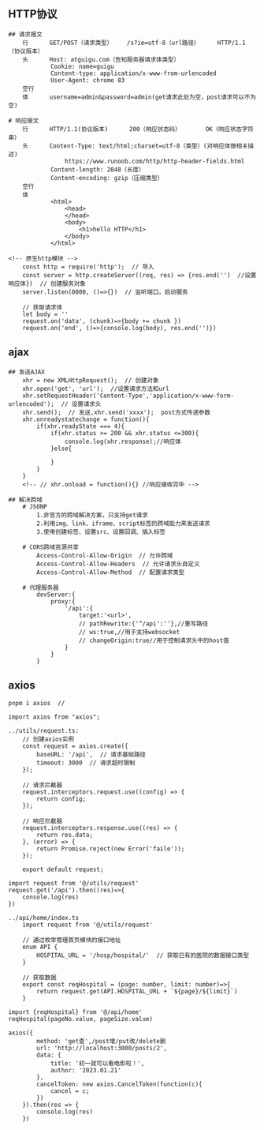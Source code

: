 ## HTTP协议
    ## 请求报文
        行      GET/POST（请求类型）    /s?ie=utf-8（url路径）     HTTP/1.1（协议版本）
        头      Host: atguigu.com（告知服务器请求体类型）
                Cookie: name=guigu
                Content-type: application/x-www-from-urlencoded
                User-Agent: chrome 83
        空行
        体      username=admin&password=admin(get请求此处为空，post请求可以不为空)

    # 响应报文
        行      HTTP/1.1(协议版本)      200（响应状态码）       OK（响应状态字符串）
        头      Content-Type: text/html;charset=utf-8（类型）(对响应体做相关描述) 
                    https://www.runoob.com/http/http-header-fields.html
                Content-length: 2048（长度）
                Content-encoding: gzip（压缩类型）
        空行
        体      
                <html>
                    <head>
                    </head>
                    <body>
                        <h1>hello HTTP</h1>
                    </body>
                </html>

    <!-- 原生http模块 -->
        const http = require('http');  // 导入
        const server = http.createServer((req, res) => {res.end('')  //设置响应体})  // 创建服务对象
        server.listen(8000, ()=>{})  // 监听端口，启动服务

        // 获取请求体
        let body = ''
        request.on('data', (chunk)=>{body += chunk })  
        request.on('end', ()=>{console.log(body), res.end('')})

## ajax
    ## 发送AJAX
        xhr = new XMLHttpRequest();  // 创建对象
        xhr.open('get', 'url');  //设置请求方法和url
        xhr.setRequestHeader('Content-Type','application/x-www-form-urlencoded');  // 设置请求头
        xhr.send();  // 发送,xhr.send('xxxx');  post方式传递参数
        xhr.onreadystatechange = function(){
            if(xhr.readyState === 4){
                if(xhr.status >= 200 && xhr.status <=300){
                    console.log(xhr.response);//响应体
                }else{

                }
            }
        }
        <!-- // xhr.onload = function(){} //响应接收完毕 -->

    ## 解决跨域
        # JSONP
            1.非官方的跨域解决方案，只支持get请求
            2.利用img、link、iframe、script标签的跨域能力来发送请求
            3.使用创建标签、设置src、设置回调、插入标签

        # CORS跨域资源共享
            Access-Control-Allow-Origin  // 允许跨域
            Access-Control-Allow-Headers  // 允许请求头自定义
            Access-Control-Allow-Method  // 配置请求类型

        # 代理服务器
            devServer:{
                proxy:{
                    '/api':{
                        target:'<url>',
                        // pathRewrite:{'^/api':''},//重写路径
                        // ws:true,//用于支持websocket
                        // changeOrigin:true//用于控制请求头中的host值
                    }
                }
            }

## axios
    pnpm i axios  // 

<!-- 二次封装axios -->
    import axios from "axios";

    ../utils/request.ts:
        // 创建axios实例
        const request = axios.create({
            baseURL: '/api',  // 请求基础路径
            timeout: 3000  // 请求超时限制
        });

        // 请求拦截器
        request.interceptors.request.use((config) => {
            return config;
        });

        // 响应拦截器
        request.interceptors.response.use((res) => {
            return res.data;
        }, (error) => {
            return Promise.reject(new Error('faile'));
        });

        export default request;

    import request from '@/utils/request'
    request.get('/api').then((res)=>{
        console.log(res)
    })

<!-- 接口统一管理 -->
    ../api/home/index.ts
        import request from '@/utils/request'

        // 通过枚举管理首页模块的接口地址
        enum API {
            HOSPITAL_URL = '/hosp/hospital/'  // 获取已有的医院的数据接口类型
        }

        // 获取数据
        export const reqHospital = (page: number, limit: number)=>{
            return request.get(API.HOSPITAL_URL + `${page}/${limit}`)
        }

    import {reqHospital} from '@/api/home'
    reqHospital(pageNo.value, pageSize.value)

<!--  -->
    axios({
            method: 'get查',/post增/put改/delete删
            url: 'http://localhost:3000/posts/2',
            data: {
                title: '初一就可以看电影啦！',
                author: '2023.01.21'
            },
            cancelToken: new axios.CancelToken(function(c){
                cancel = c;
            })
        }).then(res => {
            console.log(res)
        })